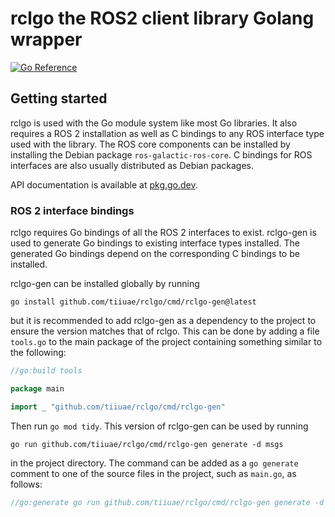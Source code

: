 rclgo the ROS2 client library Golang wrapper
============================================

[![Go Reference](https://pkg.go.dev/badge/github.com/tiiuae/rclgo.svg)][docs]

## Getting started

rclgo is used with the Go module system like most Go libraries. It also requires
a ROS 2 installation as well as C bindings to any ROS interface type used with
the library. The ROS core components can be installed by installing the Debian
package `ros-galactic-ros-core`. C bindings for ROS interfaces are also usually
distributed as Debian packages.

API documentation is available at [pkg.go.dev][docs].

### ROS 2 interface bindings

rclgo requires Go bindings of all the ROS 2 interfaces to exist. rclgo-gen is
used to generate Go bindings to existing interface types installed. The
generated Go bindings depend on the corresponding C bindings to be installed.

rclgo-gen can be installed globally by running

    go install github.com/tiiuae/rclgo/cmd/rclgo-gen@latest

but it is recommended to add rclgo-gen as a dependency to the project to ensure
the version matches that of rclgo. This can be done by adding a file `tools.go`
to the main package of the project containing something similar to the
following:
```go
//go:build tools

package main

import _ "github.com/tiiuae/rclgo/cmd/rclgo-gen"
```
Then run `go mod tidy`. This version of rclgo-gen can be used by running

    go run github.com/tiiuae/rclgo/cmd/rclgo-gen generate -d msgs

in the project directory. The command can be added as a `go generate` comment to
one of the source files in the project, such as `main.go`, as follows:
```go
//go:generate go run github.com/tiiuae/rclgo/cmd/rclgo-gen generate -d msgs
```

[docs]: https://pkg.go.dev/github.com/tiiuae/rclgo/pkg/rclgo
